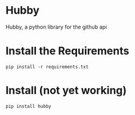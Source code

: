 # Hubby
Hubby, a python library for the github api

# Install the Requirements
`pip install -r requirements.txt`

# Install (not yet working)
`pip install hubby`
